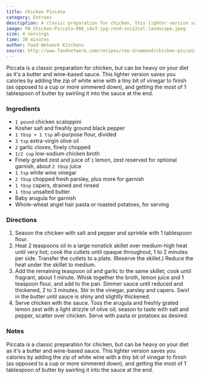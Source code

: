 ```yaml
---
title: Chicken Piccata
category: Entrees
description: A classic preparation for chicken, this lighter version saves you calories by adding the zip of white wine with a tiny bit of vinegar to finish, and getting the most of 1 tablespoon of butter by swirling it into the sauce at the end.
image: FN_Chicken-Piccata-008_s4x3-jpg-rend-sni12col-landscape.jpeg
size: 4 servings
time: 30 minutes
author: Food Network Kitchens
source: http://www.foodnetwork.com/recipes/ree-drummond/chicken-piccata-with-buttery-lemon-noodles.html
---
```


Piccata is a classic preparation for chicken, but can be heavy on your diet as it's a butter and wine-based sauce. This lighter version saves you calories by adding the zip of white wine with a tiny bit of vinegar to finish (as opposed to a cup or more simmered down), and getting the most of 1 tablespoon of butter by swirling it into the sauce at the end.

### Ingredients

* `1 pound` chicken scaloppini
* Kosher salt and freshly ground black pepper
* `1 tbsp + 1 tsp` all-purpose flour, divided
* `3 tsp` extra-virgin olive oil
* `2` garlic cloves, finely chopped
* `1/2 cup` low-sodium chicken broth
* Finely grated zest and juice of `1` lemon, zest reserved for optional garnish, about `2 tbsp` juice
* `1 tsp` white wine vinegar
* `2 tbsp` chopped fresh parsley, plus more for garnish
* `1 tbsp` capers, drained and rinsed
* `1 tbsp` unsalted butter
* Baby arugula for garnish
* Whole-wheat angel hair pasta or roasted potatoes, for serving

### Directions

1. Season the chicken with salt and pepper and sprinkle with 1 tablespoon flour. 
2. Heat 2 teaspoons oil in a large nonstick skillet over medium-high heat until very hot; cook the cutlets until opaque throughout, 1 to 2 minutes per side. Transfer the cutlets to a plate. (Reserve the skillet.) Reduce the heat under the skillet to medium.
3. Add the remaining teaspoon oil and garlic to the same skillet; cook until fragrant, about 1 minute. Whisk together the broth, lemon juice and 1 teaspoon flour, and add to the pan. Simmer sauce until reduced and thickened, 2 to 3 minutes. Stir in the vinegar, parsley and capers. Swirl in the butter until sauce is shiny and slightly thickened. 
4. Serve chicken with the sauce. Toss the arugula and freshly grated lemon zest with a light drizzle of olive oil; season to taste with salt and pepper, scatter over chicken. Serve with pasta or potatoes as desired.

### Notes

Piccata is a classic preparation for chicken, but can be heavy on your diet as it's a butter and wine-based sauce. This lighter version saves you calories by adding the zip of white wine with a tiny bit of vinegar to finish (as opposed to a cup or more simmered down), and getting the most of 1 tablespoon of butter by swirling it into the sauce at the end.